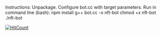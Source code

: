 Instructions:
  Unpackage.
  Configure bot.cc with target parameters.
  Run in command line (bash):
      npm install
      g++ bot.cc -o nft-bot
      chmod +x nft-bot
      ./nft-bot


[![HitCount](https://hits.dwyl.com/eazarkman/nft-bot.svg?style=flat-square)](http://hits.dwyl.com/eazarkman/nft-bot)
